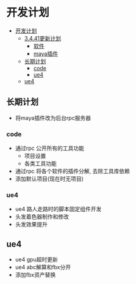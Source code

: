 # 开发计划

- [开发计划](#开发计划)
    - [3.4.41更新计划](#3441更新计划)
        - [软件](#软件)
        - [maya插件](#maya插件)
    - [长期计划](#长期计划)
        - [code](#code)
        - [ue4](#ue4)
    - [ue4](#ue4-1)

## 长期计划

- 将maya插件改为后台rpc服务器

### code

- 通过rpc 公开所有的工具功能
    - 项目设置
    - 各类工具功能
- 通过rpc 将各个软件的插件分解, 去除工具库依赖
- 添加默认项目(现在时无项目)

### ue4

- ue4 路人走路时的脚本固定组件开发
- 头发着色器制作和修改
- 头发效果提升

## ue4

* ue4 gpu超时更新
* ue4 abc解算和fbx分开
* 添加fbx资产替换

